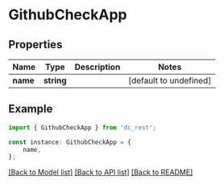 # GithubCheckApp


## Properties

Name | Type | Description | Notes
------------ | ------------- | ------------- | -------------
**name** | **string** |  | [default to undefined]

## Example

```typescript
import { GithubCheckApp } from 'dc_rest';

const instance: GithubCheckApp = {
    name,
};
```

[[Back to Model list]](../README.md#documentation-for-models) [[Back to API list]](../README.md#documentation-for-api-endpoints) [[Back to README]](../README.md)
